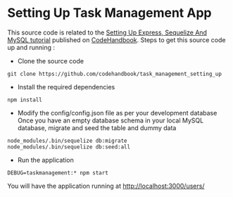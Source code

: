 # Setting Up Task Management App

This source code is related to the [Setting Up Express, Sequelize And MySQL tutorial](https://codehandbook.org/setting-up-sequelize-express-mysql/)
published on [CodeHandbook](https://codehandbook.org/).
Steps to get this source code up and running :

* Clone the source code

```shell
git clone https://github.com/codehandbook/task_management_setting_up
```

* Install the required dependencies

```shell
npm install
```

* Modify the config/config.json file as per your development database
Once you have an empty database schema in your local MySQL database, migrate and seed the table and dummy data

```shell
node_modules/.bin/sequelize db:migrate
node_modules/.bin/sequelize db:seed:all
```

* Run the application

```shell
DEBUG=taskmanagement:* npm start
```

You will have the application running at <http://localhost:3000/users/>
